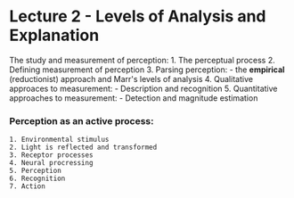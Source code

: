 Lecture 2 - Levels of Analysis and Explanation
================================================

The study and measurement of perception:
	1. The perceptual process
	2. Defining measurement of perception
	3. Parsing perception:
		- the **empirical** (reductionist) approach and Marr's levels of analysis
	4. Qualitative approaces to measurement:
		- Description and recognition
	5. Quantitative approaches to measurement:
		- Detection and magnitude estimation
	
### Perception as an active process:
	1. Environmental stimulus
	2. Light is reflected and transformed
	3. Receptor processes
	4. Neural procressing
	5. Perception
	6. Recognition
	7. Action



